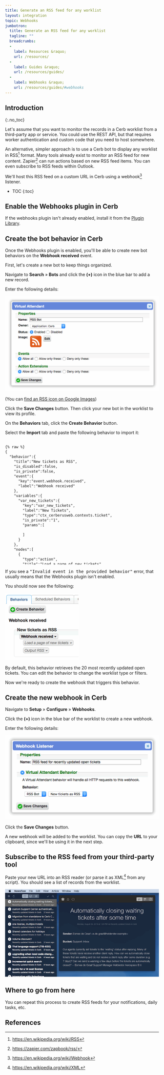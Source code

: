 ```yaml
---
title: Generate an RSS feed for any worklist
layout: integration
topic: Webhooks
jumbotron:
  title: Generate an RSS feed for any worklist
  tagline: ""
  breadcrumbs:
  -
    label: Resources &raquo;
    url: /resources/
  -
    label: Guides &raquo;
    url: /resources/guides/
  -
    label: Webhooks &raquo;
    url: /resources/guides/#webhooks
---
```


## Introduction
{:.no_toc}

Let's assume that you want to monitor the records in a Cerb worklist from a third-party app or service.  You could use the REST API, but that requires worker authentication and custom code that you need to host somewhere.

An alternative, simpler approach is to use a Cerb bot to display any worklist in RSS[^rss] format. Many tools already exist to monitor an RSS feed for new content. Zapier[^zapier-rss] can run actions based on new RSS feed items. You can even subscribe to RSS feeds within Outlook.

We'll host this RSS feed on a custom URL in Cerb using a webhook[^webhook] listener.

* TOC
{:toc}

## Enable the Webhooks plugin in Cerb

If the webhooks plugin isn't already enabled, install it from the [Plugin Library](/docs/plugins/#library).

## Create the bot behavior in Cerb

Once the Webhooks plugin is enabled, you'll be able to create new bot behaviors on the **Webhook received** event.

First, let's create a new bot to keep things organized.

Navigate to **Search** &raquo; **Bots** and click the **(+)** icon in the blue bar to add a new record.

Enter the following details:

<div class="cerb-screenshot">
<img src="/assets/images/guides/webhooks/worklist-rss/create_va.png" class="screenshot">
</div>

(You can [find an RSS icon on Google Images](https://images.google.com/?q=rss+icon))

Click the **Save Changes** button.  Then click your new bot in the worklist to view its profile.

On the **Behaviors** tab, click the **Create Behavior** button.

Select the **Import** tab and paste the following behavior to import it:

<pre style="max-height:29.25em;">
<code class="language-json">
{% raw %}
{
  "behavior":{
    "title":"New tickets as RSS",
    "is_disabled":false,
    "is_private":false,
    "event":{
      "key":"event.webhook.received",
      "label":"Webhook received"
    },
    "variables":{
      "var_new_tickets":{
        "key":"var_new_tickets",
        "label":"New Tickets",
        "type":"ctx_cerberusweb.contexts.ticket",
        "is_private":"1",
        "params":[
          
        ]
      }
    },
    "nodes":[
      {
        "type":"action",
        "title":"Load a page of new tickets",
        "params":{
          "actions":[
            {
              "action":"var_new_tickets",
              "search_mode":"quick_search",
              "quick_search":"status:o",
              "limit":"first",
              "limit_count":"20",
              "mode":"add",
              "worklist_model":{
                "options":{
                  "disable_recommendations":"1"
                },
                "columns":[
                  "t_group_id",
                  "t_bucket_id",
                  "t_owner_id",
                  "t_updated_date"
                ],
                "params":{
                },
                "limit":10,
                "sort_by":"t_updated_date",
                "sort_asc":false,
                "subtotals":"",
                "context":"cerberusweb.contexts.ticket"
              }
            }
          ]
        }
      },
      {
        "type":"action",
        "title":"Output RSS",
        "params":{
          "actions":[
            {
              "action":"set_http_header",
              "name":"Content-Type",
              "value":"application\/rss+xml; charset=utf-8"
            },
            {
              "action":"set_http_body",
              "value":"&lt;?xml version=\"1.0\" encoding=\"UTF-8\"?&gt;\r\n&lt;rss version=\"2.0\" xmlns:atom=\"http:\/\/www.w3.org\/2005\/Atom\"&gt;\r\n  &lt;channel&gt;\r\n    &lt;title&gt;Recently updated tickets in Cerb&lt;\/title&gt;\r\n    &lt;description&gt;Tickets that need worker attention&lt;\/description&gt;\r\n    &lt;link&gt;https:\/\/example.com\/&lt;\/link&gt;\r\n    &lt;atom:link href=\"https:\/\/example.com\/feed.xml\" rel=\"self\" type=\"application\/rss+xml\"\/&gt;\r\n    &lt;pubDate&gt;{{''|date('r')}}&lt;\/pubDate&gt;\r\n    &lt;lastBuildDate&gt;{{''|date('r')}}&lt;\/lastBuildDate&gt;\r\n    &lt;generator&gt;Cerb&lt;\/generator&gt;\r\n    {% for ticket in var_new_tickets %}\r\n      &lt;item&gt;\r\n        &lt;title&gt;{{ ticket.subject | e }}&lt;\/title&gt;\r\n        &lt;description&gt;&lt;![CDATA[\r\n            &lt;p&gt;\r\n              &lt;b&gt;Sender:&lt;\/b&gt; {{ ticket.latest_message_sender__label | e}}\r\n            &lt;\/p&gt;\r\n            &lt;p&gt;\r\n              &lt;b&gt;Bucket:&lt;\/b&gt; {{ticket.group__label | e}}: {{ticket.bucket__label | e}}\r\n            &lt;\/p&gt;\r\n            &lt;p&gt;\r\n              {{ ticket.latest_message_content | e | nl2br}}\r\n            &lt;\/p&gt;\r\n        ]]&gt;&lt;\/description&gt;\r\n        &lt;pubDate&gt;{{ ticket.updated | date('r') }}&lt;\/pubDate&gt;\r\n        &lt;link&gt;{{ ticket.url | e }}&lt;\/link&gt;\r\n        &lt;guid isPermaLink=\"true\"&gt;{{ ticket.url | e }}&lt;\/guid&gt;\r\n      &lt;\/item&gt;\r\n    {% endfor %}\r\n  &lt;\/channel&gt;\r\n&lt;\/rss&gt;\r\n"
            }
          ]
        }
      }
    ]
  }
}
{% endraw %}
</code>
</pre>

<div class="cerb-box note">
	<p>
		If you see a <tt>"Invalid event in the provided behavior"</tt> error, that usually means that the Webhooks plugin isn't enabled.
	</p>
</div>

You should now see the following:

<div class="cerb-screenshot">
<img src="/assets/images/guides/webhooks/worklist-rss/va_behavior.png" class="screenshot">
</div>

By default, this behavior retrieves the 20 most recently updated open tickets.  You can edit the behavior to change the worklist type or filters.

Now we're ready to create the webhook that triggers this behavior.

## Create the new webhook in Cerb

Navigate to **Setup** &raquo; **Configure** &raquo; **Webhooks**.

Click the **(+)** icon in the blue bar of the worklist to create a new webhook.

Enter the following details:

<div class="cerb-screenshot">
<img src="/assets/images/guides/webhooks/worklist-rss/create_webhook.png" class="screenshot">
</div>

Click the **Save Changes** button.

A new webhook will be added to the worklist.  You can copy the **URL** to your clipboard, since we'll be using it in the next step.

## Subscribe to the RSS feed from your third-party tool

Paste your new URL into an RSS reader (or parse it as XML[^xml] from any script).  You should see a list of records from the worklist.

<div class="cerb-screenshot">
<img src="/assets/images/guides/webhooks/worklist-rss/newsflow_app.png" class="screenshot">
</div>

## Where to go from here

You can repeat this process to create RSS feeds for your notifications, daily tasks, etc.

## References

[^rss]: <https://en.wikipedia.org/wiki/RSS>
[^webhook]: <https://en.wikipedia.org/wiki/Webhook>
[^zapier-rss]: <https://zapier.com/zapbook/rss/>
[^xml]: <https://en.wikipedia.org/wiki/XML>